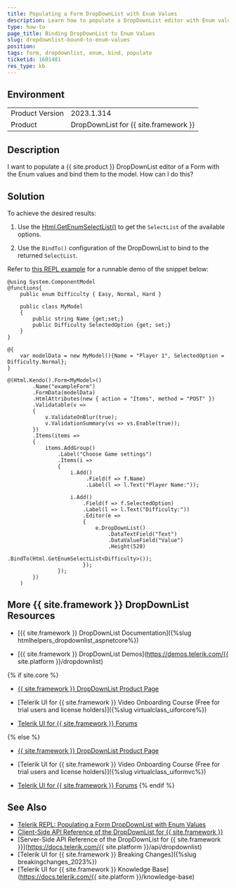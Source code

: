 ```yaml
---
title: Populating a Form DropDownList with Enum Values
description: Learn how to populate a DropDownList editor with Enum values and bind them to the model when woriking with {{ site.product }}.
type: how-to
page_title: Binding DropDownList to Enum Values
slug: dropdownlist-bound-to-enum-values
position: 
tags: form, dropdownlist, enum, bind, populate
ticketid: 1601481
res_type: kb
---
```


## Environment

<table>
    <tbody>
        <tr>
            <td>Product Version</td>
            <td>2023.1.314</td>
        </tr>
        <tr>
            <td>Product</td>
            <td>DropDownList for {{ site.framework }}</td>
        </tr>
    </tbody>
</table>


## Description

I want to populate a {{ site.product }} DropDownList editor of a Form with the Enum values and bind them to the model. How can I do this?

## Solution

To achieve the desired results:

1. Use the [Html.GetEnumSelectList<TEnum>()](https://learn.microsoft.com/en-us/dotnet/api/microsoft.aspnetcore.mvc.viewfeatures.htmlhelper.getenumselectlist?view=aspnetcore-7.0#microsoft-aspnetcore-mvc-viewfeatures-htmlhelper-getenumselectlist-1) to get the `SelectList` of the available options.

1. Use the `BindTo()` configuration of the DropDownList to bind to the returned `SelectList`.

Refer to [this REPL example](https://netcorerepl.telerik.com/mxORFgEN03Pjpclo16) for a runnable demo of the snippet below:

```
@using System.ComponentModel 
@functions{
    public enum Difficulty { Easy, Normal, Hard }

    public class MyModel
    {
        public string Name {get;set;}
        public Difficulty SelectedOption {get; set;}
    }
}

@{
    var modelData = new MyModel(){Name = "Player 1", SelectedOption = Difficulty.Normal};
}

@(Html.Kendo().Form<MyModel>()
        .Name("exampleForm")
        .FormData(modelData)
        .HtmlAttributes(new { action = "Items", method = "POST" })
        .Validatable(v =>
        {
            v.ValidateOnBlur(true);
            v.ValidationSummary(vs => vs.Enable(true));
        })
        .Items(items =>
        {
            items.AddGroup()
                .Label("Choose Game settings")
                .Items(i =>
                {
                    i.Add()
                         .Field(f => f.Name)
                         .Label(l => l.Text("Player Name:"));

                    i.Add()
                        .Field(f => f.SelectedOption)
                        .Label(l => l.Text("Difficulty:"))
                        .Editor(e =>
                        {
                            e.DropDownList()
                                .DataTextField("Text")
                                .DataValueField("Value")
                                .Height(520)
                                .BindTo(Html.GetEnumSelectList<Difficulty>());  
                        });
                });
        })
    )

```

## More {{ site.framework }} DropDownList Resources

* [{{ site.framework }} DropDownList Documentation]({%slug htmlhelpers_dropdownlist_aspnetcore%})

* [{{ site.framework }} DropDownList Demos](https://demos.telerik.com/{{ site.platform }}/dropdownlist)

{% if site.core %}
* [{{ site.framework }} DropDownList Product Page](https://www.telerik.com/aspnet-core-ui/dropdownlist)

* [Telerik UI for {{ site.framework }} Video Onboarding Course (Free for trial users and license holders)]({%slug virtualclass_uiforcore%})

* [Telerik UI for {{ site.framework }} Forums](https://www.telerik.com/forums/aspnet-core-ui)

{% else %}
* [{{ site.framework }} DropDownList Product Page](https://www.telerik.com/aspnet-mvc/dropdownlist)

* [Telerik UI for {{ site.framework }} Video Onboarding Course (Free for trial users and license holders)]({%slug virtualclass_uiformvc%})

* [Telerik UI for {{ site.framework }} Forums](https://www.telerik.com/forums/aspnet-mvc)
{% endif %}

## See Also

* [Telerik REPL: Populating a Form DropDownList with Enum Values](https://netcorerepl.telerik.com/mxORFgEN03Pjpclo16)
* [Client-Side API Reference of the DropDownList for {{ site.framework }}](https://docs.telerik.com/kendo-ui/api/javascript/ui/dropdownlist)
* [Server-Side API Reference of the DropDownList for {{ site.framework }}](https://docs.telerik.com/{{ site.platform }}/api/dropdownlist)
* [Telerik UI for {{ site.framework }} Breaking Changes]({%slug breakingchanges_2023%})
* [Telerik UI for {{ site.framework }} Knowledge Base](https://docs.telerik.com/{{ site.platform }}/knowledge-base)
